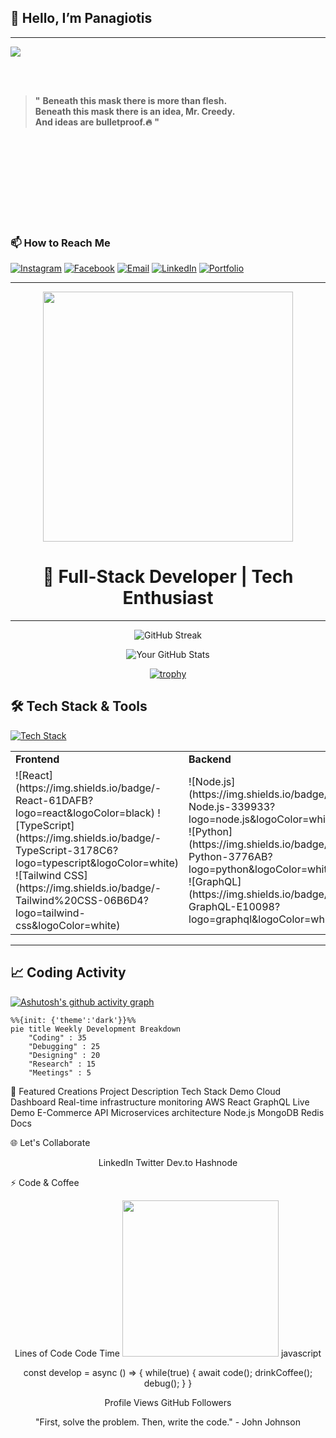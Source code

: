 ## 👋 Hello, I’m Panagiotis  

---
<div align="left">

<img src = "https://media2.giphy.com/media/v1.Y2lkPTc5MGI3NjExdHQxN3B1c2d6a3pmczZyamozZzB5MjhvOXpwM3B5ZGlscGVnZ3I1cCZlcD12MV9pbnRlcm5hbF9naWZfYnlfaWQmY3Q9Zw/hAmKaqr4xMuUE/giphy.gif">

<br><br>

> **"**
> **Beneath this mask there is more than flesh.**  
> **Beneath this mask there is an idea, Mr. Creedy.**  
> **And ideas are bulletproof.🔥**
> **"**

</div>

<br><br><br><br><br><br><br><br>





### 📫 How to Reach Me  
[![Instagram](https://img.shields.io/badge/Instagram-Profile-pink?logo=instagram)](https://instagram.com/yourusername)  [![Facebook](https://img.shields.io/badge/Facebook-Profile-blue?logo=facebook)](https://facebook.com/yourusername)  [![Email](https://img.shields.io/badge/Email-Contact-red?logo=gmail)](mailto:you@example.com)  [![LinkedIn](https://img.shields.io/badge/LinkedIn-Profile-darkblue?logo=linkedin)](https://linkedin.com/in/yourusername)  [![Portfolio](https://img.shields.io/badge/Portfolio-Website-green?logo=globe)](https://yourportfolio.site)  


---
<!-- Dynamic Animated Header -->
<div align="center">
  <img src="https://media.giphy.com/media/qgQUggAC3Pfv687qPC/giphy.gif" width="400">
  <h1 align="center">🚀 Full-Stack Developer | Tech Enthusiast</h1>
</div>

---

<!-- GitHub Stats & Trophies -->
<div align="center">
  
  ![GitHub Streak](https://streak-stats.demolab.com?user=PanagiotisKotsorgios&theme=radical&border_radius=4.6)
  
  ![Your GitHub Stats](https://github-readme-stats.vercel.app/api?username=PanagiotisKotsorgios&show_icons=true&theme=radical&include_all_commits=true)
  
[![trophy](https://github-profile-trophy.vercel.app/?username=PanagiotisKotsorgios&theme=onedark&column=4)](https://github.com/ryo-ma/github-profile-trophy)

</div>


## 🛠️ Tech Stack & Tools

[![Tech Stack](https://github-readme-tech-stack.vercel.app/api/cards?title=Tech%20Stack&theme=github_dark&lineCount=4&line1=react,React,61DAFB;typescript,TypeScript,3178C6;tailwind-css,Tailwind%20CSS,06B6D4&line2=node.js,Node.js,339933;python,Python,3776AB;graphql,GraphQL,E10098&line3=postgresql,PostgreSQL,4169E1;mongodb,MongoDB,47A248&line4=aws,AWS,232F3E;docker,Docker,2496ED;github-actions,GitHub%20Actions,2088FF)](https://github-readme-tech-stack.vercel.app/)

<table align="center">
  <tr>
    <td><b>Frontend</b></td>
    <td><b>Backend</b></td>
    <td><b>Databases</b></td>
    <td><b>DevOps & Cloud</b></td>
  </tr>
  <tr>
    <!-- Frontend -->
    <td>
      ![React](https://img.shields.io/badge/-React-61DAFB?logo=react&logoColor=black)
      ![TypeScript](https://img.shields.io/badge/-TypeScript-3178C6?logo=typescript&logoColor=white)
      ![Tailwind CSS](https://img.shields.io/badge/-Tailwind%20CSS-06B6D4?logo=tailwind-css&logoColor=white)
    </td>
    <!-- Backend -->
    <td>
      ![Node.js](https://img.shields.io/badge/-Node.js-339933?logo=node.js&logoColor=white)
      ![Python](https://img.shields.io/badge/-Python-3776AB?logo=python&logoColor=white)
      ![GraphQL](https://img.shields.io/badge/-GraphQL-E10098?logo=graphql&logoColor=white)
    </td>
    <!-- Databases -->
    <td>
      ![PostgreSQL](https://img.shields.io/badge/-PostgreSQL-4169E1?logo=postgresql&logoColor=white)
      ![MongoDB](https://img.shields.io/badge/-MongoDB-47A248?logo=mongodb&logoColor=white)
    </td>
    <!-- DevOps -->
    <td>
      ![AWS](https://img.shields.io/badge/-AWS-232F3E?logo=amazon-aws&logoColor=white)
      ![Docker](https://img.shields.io/badge/-Docker-2496ED?logo=docker&logoColor=white)
      ![GitHub Actions](https://img.shields.io/badge/-GitHub%20Actions-2088FF?logo=github-actions&logoColor=white)
    </td>
  </tr>
</table>

---

<!-- Activity Graph -->
## 📈 Coding Activity

[![Ashutosh's github activity graph](https://github-readme-activity-graph.vercel.app/graph?username=PanagiotisKotsorgios&theme=react-dark&area=true&hide_border=true)](https://github.com/ashutosh00710/github-readme-activity-graph)

```mermaid
%%{init: {'theme':'dark'}}%%
pie title Weekly Development Breakdown
    "Coding" : 35
    "Debugging" : 25
    "Designing" : 20
    "Research" : 15
    "Meetings" : 5
```



<!-- PROJECT SHOWCASE -->
🚀 Featured Creations
Project	Description	Tech Stack	Demo
Cloud Dashboard	Real-time infrastructure monitoring	AWS React GraphQL	Live Demo
E-Commerce API	Microservices architecture	Node.js MongoDB Redis	Docs
<!-- SOCIAL LINKS -->
🌐 Let's Collaborate
<div align="center">

LinkedIn
Twitter
Dev.to
Hashnode
</div><!-- FUN SECTION -->
⚡️ Code & Coffee
<div align="center">

Lines of Code
Code Time
<img src="https://media.giphy.com/media/ZVik7pBtu9dNS/giphy.gif" width="250px">
javascript

const develop = async () => {
  while(true) {
    await code();
    drinkCoffee();
    debug();
  }
}

</div><!-- FOOTER --><div align="center">

Profile Views
GitHub Followers

"First, solve the problem. Then, write the code." - John Johnson
</div> 
